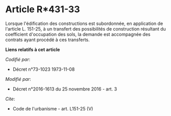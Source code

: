 # Article R*431-33

Lorsque l'édification des constructions est subordonnée, en application de l'article L. 151-25, à un transfert des
possibilités de construction résultant du coefficient d'occupation des sols, la demande est accompagnée des contrats ayant
procédé à ces transferts.

**Liens relatifs à cet article**

_Codifié par_:

  - Décret n°73-1023 1973-11-08

_Modifié par_:

  - Décret n°2016-1613 du 25 novembre 2016 - art. 3

_Cite_:

  - Code de l'urbanisme - art. L151-25 (V)
